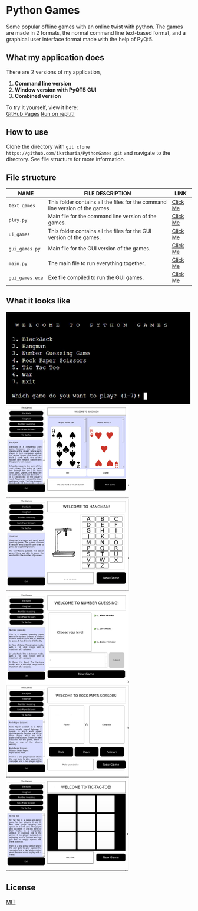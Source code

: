
# Python Games
Some popular offline games with an online twist with python. The games are made in 2 formats, the normal command line text-based format, and a graphical user interface format made with the help of PyQt5.

## What my application does
There are 2 versions of my application,
1. **Command line version**
2. **Window version with PyQT5 GUI**
3. **Combined version**

To try it yourself, view it here:  
[GitHub Pages](https://ikathuria.github.io/PythonGames/)
[Run on repl.it!](https://repl.it/@ikathuria/PythonGames)

## How to use
Clone the directory with `git clone https://github.com/ikathuria/PythonGames.git` and navigate to the directory. See file structure for more information.

## File structure
| NAME            | FILE DESCRIPTION                                                              | LINK                               |
|-----------------|-------------------------------------------------------------------------------|------------------------------------|
| `text_games`    | This folder contains all the files for the command line version of the games. | [Click Me](/text_games)            |
| `play.py`       | Main file for the command line version of the games.                          | [Click Me](/text_games/play.py)    |
| `ui_games`      | This folder contains all the files for the GUI version of the games.          | [Click Me](/ui_games)              |
| `gui_games.py`  | Main file for the GUI version of the games.                                   | [Click Me](/ui_games/gui_games.py) |
| `main.py`       | The main file to run everything together.                                     | [Click Me](/main.py)               |
| `gui_games.exe` | Exe file compiled to run the GUI games.                                       | [Click Me](/gui_games.exe)         |

## What it looks like
<img src="static/images/pgCLI.jpg" height="250">

<img src="static/images/pgGui1.png" height="250">
<img src="static/images/pgGui2.png" height="250">
<img src="static/images/pgGui3.png" height="250">
<img src="static/images/pgGui4.png" height="250">
<img src="static/images/pgGui5.png" height="250">

## License
[MIT](/LICENSE)
